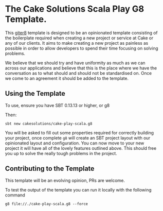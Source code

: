 # The Cake Solutions Scala Play G8 Template.

This [giter8](https://github.com/foundweekends/giter8) template is designed to be an opinionated template consisting of the boilerplate required when creating a new project or service at Cake or any of our clients. It aims to make creating a new project as painless as possible in order to allow developers to spend their time focusing on solving problems.

We believe that we should try and have uniformity as much as we can across our applications and believe that this is the place where we have the conversation as to what should and should not be standardised on. Once we come to an agreement it should be added to the template.


## Using the Template

To use, ensure you have SBT 0.13.13 or higher, or g8

Then:

```
sbt new cakesolutions/cake-play-scala.g8
```

You will be asked to fill out some properties required for correctly building your project, once complete `g8` will create an SBT project layout with our opinionated layout and configuration.  You can now move to your new project it will have all of the lovely features outlined above.  This should free you up to solve the really tough problems in the project.


## Contributing to the Template

This template will be an evolving opinion, PRs are welcome.

To test the output of the template you can run it locally with the following command

```
g8 file://./cake-play-scala.g8 --force
```
